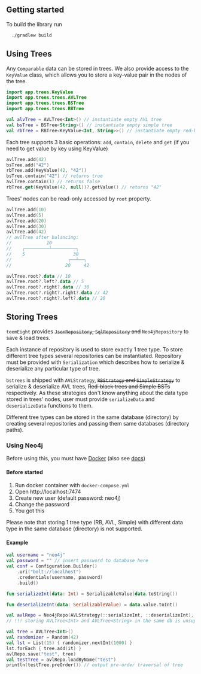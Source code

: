 ## Getting started

To build the library run

```bash
  ./gradlew build
```

## Using Trees

Any `Comparable` data can be stored in trees.
We also provide access to the `KeyValue` class, which allows you to store a key-value pair in the nodes of the tree.

```kotlin
import app.trees.KeyValue
import app.trees.trees.AVLTree
import app.trees.trees.BSTree
import app.trees.trees.RBTree

val alvTree = AVLTree<Int>() // instantiate empty AVL tree
val bsTree = BSTree<String>() // instantiate empty simple tree
val rbTree = RBTree<KeyValue<Int, String>>() // instantiate empty red-black tree with key-value
```

Each tree supports 3 basic operations: `add`, `contain`, `delete` and `get` (if you need to get value by key using
KeyValue)

```kotlin
avlTree.add(42)
bsTree.add("42")
rbTree.add(KeyValue(42, "42"))
bsTree.contain("42") // returns true
avlTree.contain(1) // returns false
rbTree.get(KeyValue(42, null))?.getValue() // returns "42"
```

Trees' nodes can be read-only accessed by `root` property.

```kotlin
avlTree.add(10)
avlTree.add(5)
avlTree.add(20)
avlTree.add(30)
avlTree.add(42)
// avlTree after balancing:
//             10
//    ┌─────────┴─────────┐
//    5                  30
//                     ┌──┴──┐
//                    20     42

avlTree.root?.data // 10
avlTree.root?.left?.data // 5
avlTree.root?.right?.data // 30
avlTree.root?.right?.right?.data // 42
avlTree.root?.right?.left?.data // 20
```

## Storing Trees

`teemEight` provides ~~`JsonRepository`, `SqlRepository` and~~ `Neo4jRepository` to save & load trees.

Each instance of repository is used to store exactly 1 tree type. To store different tree types several repositories can
be instantiated.
Repository must be provided with `Serialization` which describes how to serialize & deserialize any particular
type of tree.

`bstrees` is shipped with `AVLStrategy`, ~~`RBStrategy` and `SimpleStrategy`~~ to serialize & deserialize AVL trees,
~~Red-black trees and Simple BSTs~~ respectively. As these strategies don't know anything about the data type stored in
trees' nodes, user must provide `serializeData` and `deserializeData` functions to them.

Different tree types can be stored in the same database (directory) by creating several repositories and passing them
same databases (directory paths).

### Using Neo4j

Before using this, you must have [Docker](https://www.docker.com/) (also see [docs](https://docs.docker.com/))

#### Before started

1. Run docker container with `docker-compose.yml`
2. Open http://localhost:7474
3. Create new user (default password: neo4j)
4. Change the password
5. You got this

Please note that storing 1 tree type (RB, AVL, Simple) with different data type in the same database (directory) is not
supported.

#### Example

```kotlin
val username = "neo4j"
val password = "" // insert password to database here
val conf = Configuration.Builder()
    .uri("bolt://localhost")
    .credentials(username, password)
    .build()

fun serializeInt(data: Int) = SerializableValue(data.toString())

fun deserializeInt(data: SerializableValue) = data.value.toInt()

val avlRepo = Neo4jRepo(AVLStrategy(::serializeInt, ::deserializeInt), conf)
// !!! storing AVLTree<Int> and AVLTree<String> in the same db is unsupported

val tree = AVLTree<Int>()
val randomizer = Random(42)
val lst = List(15) { randomizer.nextInt(1000) }
lst.forEach { tree.add(it) }
avlRepo.save("test", tree)
val testTree = avlRepo.loadByName("test")
println(testTree.preOrder()) // output pre-order traversal of tree
```